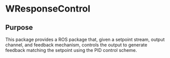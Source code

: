 # WResponseControl
## Purpose
This package provides a ROS package that, given a setpoint stream, output channel, and feedback mechanism, controls the output to generate feedback matching the setpoint using the PID control scheme.